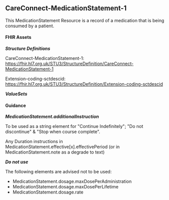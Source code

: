 ## CareConnect-MedicationStatement-1 ##

This MedicationStatement Resource is a record of a medication that is being consumed by a patient.

#### FHIR Assets ####

***Structure Definitions***
CareConnect-MedicationStatement-1: <a href="https://fhir.hl7.org.uk/STU3/StructureDefinition/CareConnect-MedicationStatement-1"> https://fhir.hl7.org.uk/STU3/StructureDefinition/CareConnect-MedicationStatement-1 </a>Extension-coding-sctdescid: <a href="https://fhir.hl7.org.uk/STU3/StructureDefinition/Extension-coding-sctdescid"> https://fhir.hl7.org.uk/STU3/StructureDefinition/Extension-coding-sctdescid </a>***ValueSets***#### Guidance ####

***MedicationStatement.additionalInstruction***

To be used as a string element for "Continue Indefinitely"; "Do not discontinue" & "Stop when course complete".


Any Duration instructions in MedicationStatement.effective[x].effectivePeriod (or in MedicationStatement.note as a degrade to text)




***Do not use***

The following elements are advised not to be used:

- MedicationStatement.dosage.maxDosePerAdministration
- MedicationStatement.dosage.maxDosePerLifetime
- MedicationStatement.dosage.rate